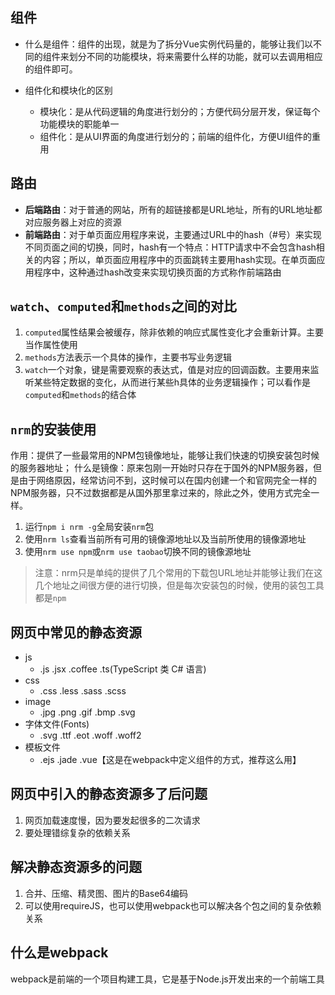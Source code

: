 ## 组件

* 什么是组件：组件的出现，就是为了拆分Vue实例代码量的，能够让我们以不同的组件来划分不同的功能模块，将来需要什么样的功能，就可以去调用相应的组件即可。

* 组件化和模块化的区别
    + 模块化：是从代码逻辑的角度进行划分的；方便代码分层开发，保证每个功能模块的职能单一
    + 组件化：是从UI界面的角度进行划分的；前端的组件化，方便UI组件的重用

## 路由

* **后端路由**：对于普通的网站，所有的超链接都是URL地址，所有的URL地址都对应服务器上对应的资源
* **前端路由**：对于单页面应用程序来说，主要通过URL中的hash（#号）来实现不同页面之间的切换，同时，hash有一个特点：HTTP请求中不会包含hash相关的内容；所以，单页面应用程序中的页面跳转主要用hash实现。在单页面应用程序中，这种通过hash改变来实现切换页面的方式称作前端路由

## `watch`、`computed`和`methods`之间的对比

1. `computed`属性结果会被缓存，除非依赖的响应式属性变化才会重新计算。主要当作属性使用
2. `methods`方法表示一个具体的操作，主要书写业务逻辑
3. `watch`一个对象，键是需要观察的表达式，值是对应的回调函数。主要用来监听某些特定数据的变化，从而进行某些h具体的业务逻辑操作；可以看作是`computed`和`methods`的结合体

## `nrm`的安装使用

作用：提供了一些最常用的NPM包镜像地址，能够让我们快速的切换安装包时候的服务器地址；
什么是镜像：原来包刚一开始时只存在于国外的NPM服务器，但是由于网络原因，经常访问不到，这时候可以在国内创建一个和官网完全一样的NPM服务器，只不过数据都是从国外那里拿过来的，除此之外，使用方式完全一样。

1. 运行`npm i nrm -g`全局安装`nrm`包
2. 使用`nrm ls`查看当前所有可用的镜像源地址以及当前所使用的镜像源地址
3. 使用`nrm use npm`或`nrm use taobao`切换不同的镜像源地址

>注意：nrm只是单纯的提供了几个常用的下载包URL地址并能够让我们在这几个地址之间很方便的进行切换，但是每次安装包的时候，使用的装包工具都是`npm`

## 网页中常见的静态资源

* js
    + .js .jsx .coffee .ts(TypeScript 类 C# 语言)
* css
    + .css .less .sass .scss
* image
    + .jpg .png .gif .bmp .svg
* 字体文件(Fonts)
    + .svg .ttf .eot .woff .woff2
* 模板文件
    + .ejs .jade .vue【这是在webpack中定义组件的方式，推荐这么用】

## 网页中引入的静态资源多了后问题

1. 网页加载速度慢，因为要发起很多的二次请求
2. 要处理错综复杂的依赖关系

## 解决静态资源多的问题

1. 合并、压缩、精灵图、图片的Base64编码
2. 可以使用requireJS，也可以使用webpack也可以解决各个包之间的复杂依赖关系

## 什么是webpack

webpack是前端的一个项目构建工具，它是基于Node.js开发出来的一个前端工具